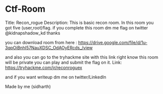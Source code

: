 # Ctf-Room
Title: Recon_rogue 
Description: This is basic recon room. In this room you got five (user,root)flag.
if you complete this room dm me flag on twitter @kidnapshadow_kd
thanks

you can download room from here :
https://drive.google.com/file/d/1u-3qpOiBnhI57NauXDSC_OdAOyERcds_/view

and also you can go to the tryhackme site with this link right know this room will be private you can play and submit the flag on it.
Link: https://tryhackme.com/jr/reconroguex

and if you want writeup dm me on twitter/LinkedIn 

Made by me (sidharth)


